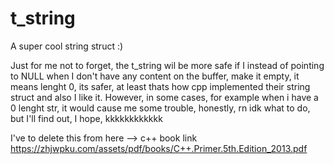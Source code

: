 # t_string
A super cool string struct :)

Just for me not to forget, the t_string wil be more safe if I instead of pointing to NULL when I don't have any content on the buffer, make it empty, it means lenght 0, its safer, at least thats how cpp implemented their string struct and also I like it. However, in some cases, for example when i have a 0 lenght str, it would cause me some trouble, honestly, rn idk what to do, but I'll find out, I hope, kkkkkkkkkkkk

I've to delete this from here --> c++ book link https://zhjwpku.com/assets/pdf/books/C++.Primer.5th.Edition_2013.pdf
